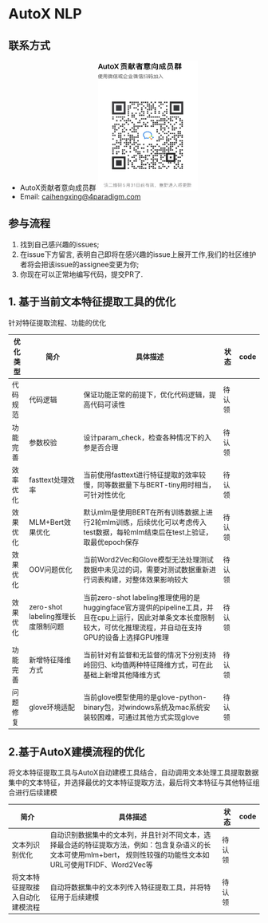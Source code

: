 # AutoX NLP

## 联系方式

- AutoX贡献者意向成员群
  <img src="../../img/developers_0531.jpeg" width = "200" height = "260" alt="wechat" align=center/>
- Email: caihengxing@4paradigm.com

## 参与流程
1. 找到自己感兴趣的issues;
2. 在issue下方留言, 表明自己即将在感兴趣的issue上展开工作,我们的社区维护者将会把该issue的assignee变更为你;
3. 你现在可以正常地编写代码，提交PR了.
## 1. 基于当前文本特征提取工具的优化
针对特征提取流程、功能的优化

| 优化类型 | 简介                         | 具体描述                                                                                                      | 状态  | code |
|------|----------------------------|-----------------------------------------------------------------------------------------------------------|-----|------|
| 代码规范 | 代码逻辑                       | 保证功能正常的前提下，优化代码逻辑，提高代码可读性                                                                                 | 待认领 |      |
| 功能完善 | 参数校验                       | 设计param_check，检查各种情况下的入参是否合理                                                                              | 待认领 |      |
| 效率优化 | fasttext处理效率               | 当前使用fasttext进行特征提取的效率较慢，同等数据量下与BERT-tiny用时相当，可针对性优化                                                       | 待认领 |      |
| 效果优化 | MLM+Bert效果优化               | 默认mlm是使用BERT在所有训练数据上进行2轮mlm训练，后续优化可以考虑传入test数据，每轮mlm结束后在test上验证，取最优epoch保存                                | 待认领 |      |
| 效果优化 | OOV问题优化                    | 当前Word2Vec和Glove模型无法处理测试数据中未见过的词，需要对测试数据重新进行词表构建，对整体效果影响较大                                                | 待认领 |      |
| 效果优化 | zero-shot labeling推理长度限制问题 | 当前zero-shot labeling推理使用的是huggingface官方提供的pipeline工具，并且在cpu上运行，因此对单条文本长度限制较大，可优化推理流程，并自动在支持GPU的设备上选择GPU推理 | 待认领 |      |
| 功能完善 | 新增特征降维方式                   | 当前针对有监督和无监督的情况下分别支持岭回归、k均值两种特征降维方式，可在此基础上新增其他降维方式                                                         | 待认领 |      ||      |                            |                                                                                                           |     |      |
| 问题修复 | glove环境适配                  | 当前glove模型使用的是glove-python-binary包，对windows系统及mac系统安装较困难，可通过其他方式实现glove                                    | 待认领 |      || 代码逻辑 |         |                                                                                                           |     |      |

## 2.基于AutoX建模流程的优化
将文本特征提取工具与AutoX自动建模工具结合，自动调用文本处理工具提取数据集中的文本特征，并选择最优的文本特征提取方法，最后将文本特征与其他特征组合进行后续建模

| 简介              | 具体描述                                                                                           | 状态  | code |
|-----------------|------------------------------------------------------------------------------------------------|-----|------|
| 文本列识别优化         | 自动识别数据集中的文本列，并且针对不同文本，选择最合适的特征提取方法，例如：包含复杂语义的长文本可使用mlm+bert， 规则性较强的功能性文本如URL可使用TFIDF、Word2Vec等 | 待认领 |      |
| 将文本特征提取接入自动化建模流程 | 自动将数据集中的文本列传入特征提取工具，并将特征用于后续建模                                                                 | 待认领 |      ||                 |                                                                                                |     |      |                 |                                                                                                |     |      |



